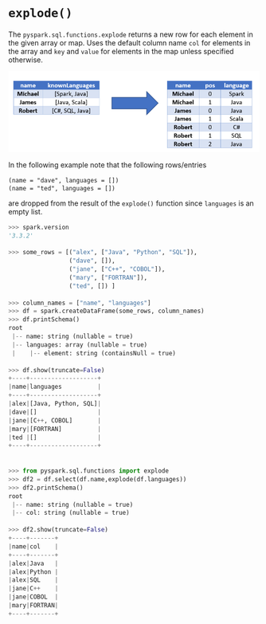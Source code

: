# `explode()`

The `pyspark.sql.functions.explode` returns a new 
row for each element in the given array or map. 
Uses the default column name `col` for elements in 
the array and `key` and `value` for elements in the 
map unless specified otherwise.


![](./spark-explode.png)


In the following example note that the 
following rows/entries 

	(name = "dave", languages = [])
	(name = "ted", languages = [])

are dropped from the result of the `explode()` function
since `languages` is an empty list.


~~~python
>>> spark.version
'3.3.2'

>>> some_rows = [("alex", ["Java", "Python", "SQL"]), 
                 ("dave", []),
                 ("jane", ["C++", "COBOL"]), 
                 ("mary", ["FORTRAN"]), 
                 ("ted", []) ]

>>> column_names = ["name", "languages"]
>>> df = spark.createDataFrame(some_rows, column_names)
>>> df.printSchema()
root
 |-- name: string (nullable = true)
 |-- languages: array (nullable = true)
 |    |-- element: string (containsNull = true)

>>> df.show(truncate=False)
+----+-------------------+
|name|languages          |
+----+-------------------+
|alex|[Java, Python, SQL]|
|dave|[]                 |
|jane|[C++, COBOL]       |
|mary|[FORTRAN]          |
|ted |[]                 |
+----+-------------------+


>>> from pyspark.sql.functions import explode
>>> df2 = df.select(df.name,explode(df.languages))
>>> df2.printSchema()
root
 |-- name: string (nullable = true)
 |-- col: string (nullable = true)

>>> df2.show(truncate=False)
+----+-------+
|name|col    |
+----+-------+
|alex|Java   |
|alex|Python |
|alex|SQL    |
|jane|C++    |
|jane|COBOL  |
|mary|FORTRAN|
+----+-------+

~~~